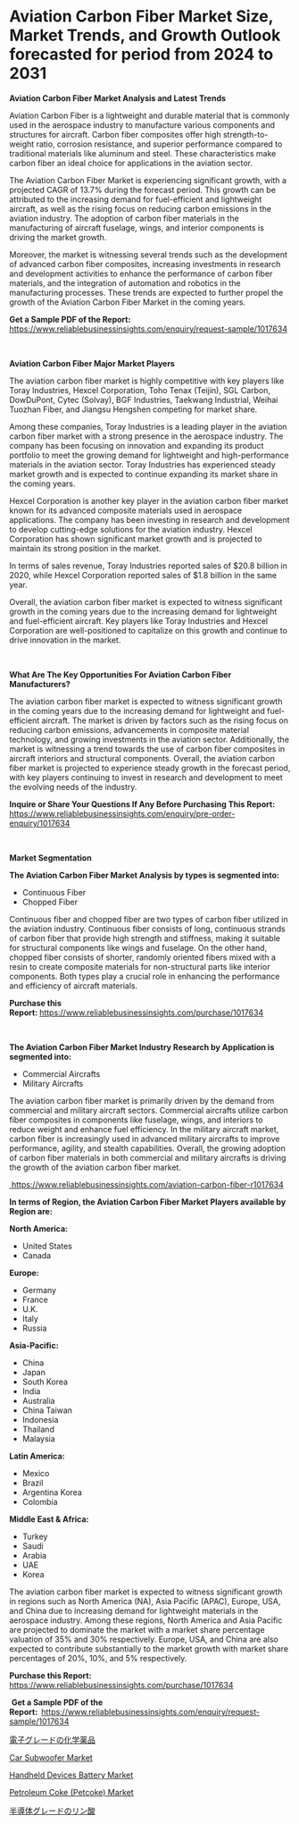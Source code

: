 <p><h1>Aviation Carbon Fiber Market Size, Market Trends, and Growth Outlook forecasted for period from 2024 to 2031</h1></p><p><strong>Aviation Carbon Fiber Market Analysis and Latest Trends</strong></p>
<p><p>Aviation Carbon Fiber is a lightweight and durable material that is commonly used in the aerospace industry to manufacture various components and structures for aircraft. Carbon fiber composites offer high strength-to-weight ratio, corrosion resistance, and superior performance compared to traditional materials like aluminum and steel. These characteristics make carbon fiber an ideal choice for applications in the aviation sector.</p><p>The Aviation Carbon Fiber Market is experiencing significant growth, with a projected CAGR of 13.7% during the forecast period. This growth can be attributed to the increasing demand for fuel-efficient and lightweight aircraft, as well as the rising focus on reducing carbon emissions in the aviation industry. The adoption of carbon fiber materials in the manufacturing of aircraft fuselage, wings, and interior components is driving the market growth.</p><p>Moreover, the market is witnessing several trends such as the development of advanced carbon fiber composites, increasing investments in research and development activities to enhance the performance of carbon fiber materials, and the integration of automation and robotics in the manufacturing processes. These trends are expected to further propel the growth of the Aviation Carbon Fiber Market in the coming years.</p></p>
<p><strong>Get a Sample PDF of the Report:&nbsp;</strong> <a href="https://www.reliablebusinessinsights.com/enquiry/request-sample/1017634">https://www.reliablebusinessinsights.com/enquiry/request-sample/1017634</a></p>
<p>&nbsp;</p>
<p><strong>Aviation Carbon Fiber Major Market Players</strong></p>
<p><p>The aviation carbon fiber market is highly competitive with key players like Toray Industries, Hexcel Corporation, Toho Tenax (Teijin), SGL Carbon, DowDuPont, Cytec (Solvay), BGF Industries, Taekwang Industrial, Weihai Tuozhan Fiber, and Jiangsu Hengshen competing for market share.</p><p>Among these companies, Toray Industries is a leading player in the aviation carbon fiber market with a strong presence in the aerospace industry. The company has been focusing on innovation and expanding its product portfolio to meet the growing demand for lightweight and high-performance materials in the aviation sector. Toray Industries has experienced steady market growth and is expected to continue expanding its market share in the coming years.</p><p>Hexcel Corporation is another key player in the aviation carbon fiber market known for its advanced composite materials used in aerospace applications. The company has been investing in research and development to develop cutting-edge solutions for the aviation industry. Hexcel Corporation has shown significant market growth and is projected to maintain its strong position in the market.</p><p>In terms of sales revenue, Toray Industries reported sales of $20.8 billion in 2020, while Hexcel Corporation reported sales of $1.8 billion in the same year.</p><p>Overall, the aviation carbon fiber market is expected to witness significant growth in the coming years due to the increasing demand for lightweight and fuel-efficient aircraft. Key players like Toray Industries and Hexcel Corporation are well-positioned to capitalize on this growth and continue to drive innovation in the market.</p></p>
<p>&nbsp;</p>
<p><strong>What Are The Key Opportunities For Aviation Carbon Fiber Manufacturers?</strong></p>
<p><p>The aviation carbon fiber market is expected to witness significant growth in the coming years due to the increasing demand for lightweight and fuel-efficient aircraft. The market is driven by factors such as the rising focus on reducing carbon emissions, advancements in composite material technology, and growing investments in the aviation sector. Additionally, the market is witnessing a trend towards the use of carbon fiber composites in aircraft interiors and structural components. Overall, the aviation carbon fiber market is projected to experience steady growth in the forecast period, with key players continuing to invest in research and development to meet the evolving needs of the industry.</p></p>
<p><strong>Inquire or Share Your Questions If Any Before Purchasing This Report:</strong> <a href="https://www.reliablebusinessinsights.com/enquiry/pre-order-enquiry/1017634">https://www.reliablebusinessinsights.com/enquiry/pre-order-enquiry/1017634</a></p>
<p>&nbsp;</p>
<p><strong>Market Segmentation</strong></p>
<p><strong>The Aviation Carbon Fiber Market Analysis by types is segmented into:</strong></p>
<p><ul><li>Continuous Fiber</li><li>Chopped Fiber</li></ul></p>
<p><p>Continuous fiber and chopped fiber are two types of carbon fiber utilized in the aviation industry. Continuous fiber consists of long, continuous strands of carbon fiber that provide high strength and stiffness, making it suitable for structural components like wings and fuselage. On the other hand, chopped fiber consists of shorter, randomly oriented fibers mixed with a resin to create composite materials for non-structural parts like interior components. Both types play a crucial role in enhancing the performance and efficiency of aircraft materials.</p></p>
<p><strong>Purchase this Report:&nbsp;</strong><a href="https://www.reliablebusinessinsights.com/purchase/1017634">https://www.reliablebusinessinsights.com/purchase/1017634</a></p>
<p>&nbsp;</p>
<p><strong>The Aviation Carbon Fiber Market Industry Research by Application is segmented into:</strong></p>
<p><ul><li>Commercial Aircrafts</li><li>Military Aircrafts</li></ul></p>
<p><p>The aviation carbon fiber market is primarily driven by the demand from commercial and military aircraft sectors. Commercial aircrafts utilize carbon fiber composites in components like fuselage, wings, and interiors to reduce weight and enhance fuel efficiency. In the military aircraft market, carbon fiber is increasingly used in advanced military aircrafts to improve performance, agility, and stealth capabilities. Overall, the growing adoption of carbon fiber materials in both commercial and military aircrafts is driving the growth of the aviation carbon fiber market.</p></p>
<p><a href="https://www.reliablebusinessinsights.com/aviation-carbon-fiber-r1017634">&nbsp;https://www.reliablebusinessinsights.com/aviation-carbon-fiber-r1017634</a></p>
<p><strong>In terms of Region, the Aviation Carbon Fiber Market Players available by Region are:</strong></p>
<p>
    <p> <strong> North America: </strong>
        <ul>
            <li>United States</li>
            <li>Canada</li>
        </ul>
        </p> 
    <p> <strong> Europe: </strong>
        <ul>
            <li>Germany</li>
            <li>France</li>
            <li>U.K.</li>
            <li>Italy</li>
            <li>Russia</li>
        </ul>
        </p> 
    <p> <strong> Asia-Pacific: </strong>
        <ul>
            <li>China</li>
            <li>Japan</li>
            <li>South Korea</li>
            <li>India</li>
            <li>Australia</li>
            <li>China Taiwan</li>
            <li>Indonesia</li>
            <li>Thailand</li>
            <li>Malaysia</li>
        </ul>
        </p> 
    <p> <strong> Latin America: </strong>
        <ul>
            <li>Mexico</li>
            <li>Brazil</li>
            <li>Argentina Korea</li>
            <li>Colombia</li>
        </ul>
        </p> 
    <p> <strong> Middle East & Africa: </strong>
        <ul>
            <li>Turkey</li>
            <li>Saudi</li>
            <li>Arabia</li>
            <li>UAE</li>
            <li>Korea</li>
        </ul>
    </p>
    </p>
<p><p>The aviation carbon fiber market is expected to witness significant growth in regions such as North America (NA), Asia Pacific (APAC), Europe, USA, and China due to increasing demand for lightweight materials in the aerospace industry. Among these regions, North America and Asia Pacific are projected to dominate the market with a market share percentage valuation of 35% and 30% respectively. Europe, USA, and China are also expected to contribute substantially to the market growth with market share percentages of 20%, 10%, and 5% respectively.</p></p>
<p><strong>Purchase this Report: </strong><a href="https://www.reliablebusinessinsights.com/purchase/1017634">https://www.reliablebusinessinsights.com/purchase/1017634</a></p>
<p>&nbsp;<strong>Get a Sample PDF of the Report:&nbsp;&nbsp;</strong><a href="https://www.reliablebusinessinsights.com/enquiry/request-sample/1017634">https://www.reliablebusinessinsights.com/enquiry/request-sample/1017634</a></p>
<p><strong></strong></p>
<p><p><a href="https://github.com/hilmi-2a/Market-Research-Report-List-1/blob/main/867698287447.md">電子グレードの化学薬品</a></p><p><a href="https://github.com/yoshih12/Market-Research-Report-List-3/blob/main/car-subwoofer-market.md">Car Subwoofer Market</a></p><p><a href="https://issuu.com/reportprime-2/docs/handheld-devices-battery-market-size-2030.pptx">Handheld Devices Battery Market</a></p><p><a href="https://github.com/jerrycopelandthomaswsqd8q/Market-Research-Report-List-2/blob/main/petroleum-coke-petcoke-market.md">Petroleum Coke (Petcoke) Market</a></p><p><a href="https://github.com/Sophiaard2003/Market-Research-Report-List-1/blob/main/876196387448.md">半導体グレードのリン酸</a></p></p>